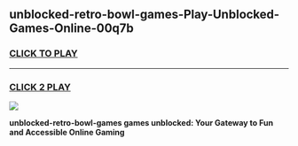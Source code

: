 
## unblocked-retro-bowl-games-Play-Unblocked-Games-Online-00q7b
<h3>
<a href="https://premium76.site?title=unblocked-retro-bowl-games&ref=24A">CLICK TO PLAY</a></h3>
<hr>

<h3>
<a href="https://premium76.site?title=unblocked-retro-bowl-games&ref=24A">CLICK 2 PLAY</a>
  
</h3>

<a href="https://premium76.site?title=unblocked-retro-bowl-games&ref=24A"><img src="https://clearcache.store/games.png"></a>


**unblocked-retro-bowl-games games unblocked: Your Gateway to Fun and Accessible Online Gaming**
